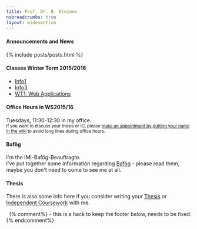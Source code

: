 ```yaml
---
title: Prof. Dr. B. Kleinen
nobreadcrumbs: true
layout: widesection
---
```


<div class = "above">
<h4>Announcements and News</h4>
{% include posts/posts.html %}
</div>

<div class = "box">
<h4>Classes Winter Term 2015/2016</h4>
<ul>
<li><a href = "ws2015/info1/index.html">Info1</a></li>
<li><a href = "ws2015/info3/index.html">Info3</a></li>
<li><a href = "ws2015/wt1wa/index.html">WT1: Web Applications</a></li>
</ul>
</div>

<div class = "box">
<h4>Office Hours in WS2015/16</h4>
Tuesdays, 11:30-12:30 in my office.
<span class = "highlight"> </span>
<br><small>
If you want to discuss your thesis or IC, please <a href="https://github.com/bkleinen/bkleinen.github.io/wiki">make an appointment by putting your name in the wiki</a> to avoid long lines during office hours.
</small>
</div>

<div class = "box">
<h4>Baf&ouml;g</h4>
I'm the IMI-Baf&ouml;g-Beauftragte.<br/>
I've put together some Information regarding <a href="bafoeg/index.html">Baf&ouml;g</a> - please read them, maybe you don't need to come to see me at all.
</div>

<div class = "box">
<h4>Thesis</h4>
<p>There is also some info here if you consider writing your <a href="thesis/index.html">Thesis</a> or <a href="thesis/independent_coursework.html">Independent Coursework</a> with me.</p>
</div>  

<div class = "below">
&nbsp;
{% comment%}
- this is a hack to keep the footer below, needs to be fixed.
{% endcomment%}
</div>
